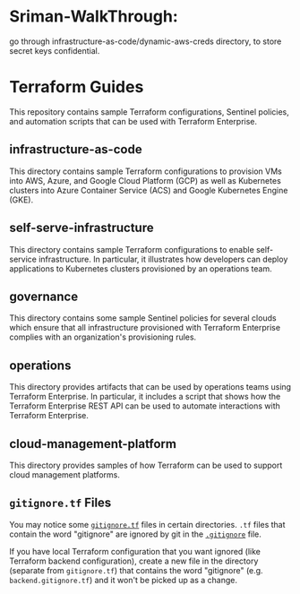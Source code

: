 # Sriman-WalkThrough:
go through infrastructure-as-code/dynamic-aws-creds directory, to store secret keys confidential.

# Terraform Guides
This repository contains sample Terraform configurations, Sentinel policies, and automation scripts that can be used with Terraform Enterprise.

## infrastructure-as-code
This directory contains sample Terraform configurations to provision VMs into AWS, Azure, and Google Cloud Platform (GCP) as well as Kubernetes clusters into Azure Container Service (ACS) and Google Kubernetes Engine (GKE).

## self-serve-infrastructure
This directory contains sample Terraform configurations to enable self-service infrastructure. In particular, it illustrates how developers can deploy applications to Kubernetes clusters provisioned by an operations team.

## governance
This directory contains some sample Sentinel policies for several clouds which ensure that all infrastructure provisioned with Terraform Enterprise complies with an organization's provisioning rules.

## operations
This directory provides artifacts that can be used by operations teams using Terraform Enterprise. In particular, it includes a script that shows how the Terraform Enterprise REST API can be used to automate interactions with Terraform Enterprise.

## cloud-management-platform
This directory provides samples of how Terraform can be used to support cloud management platforms.

## `gitignore.tf` Files

You may notice some [`gitignore.tf`](operations/provision-consul/best-practices/terraform-aws/gitignore.tf) files in certain directories. `.tf` files that contain the word "gitignore" are ignored by git in the [`.gitignore`](./.gitignore) file.

If you have local Terraform configuration that you want ignored (like Terraform backend configuration), create a new file in the directory (separate from `gitignore.tf`) that contains the word "gitignore" (e.g. `backend.gitignore.tf`) and it won't be picked up as a change.
